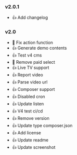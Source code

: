 ### v2.0.1 
* :+1: Add changelog

### v2.0 
* :bug: Fix action function
* :+1: Generate demo contents
* :+1: Test v4 cms
* :truck: Remove paid select
* :+1: Live TV support
* :+1: Report video
* :+1: Parse video url
* :+1: Composer support
* :+1: Disabled cron
* :+1: Update listen
* :+1: V4 test ci/cd
* :+1: Remove version
* :+1: Update type composer.json
* :+1: Add license
* :+1: Update readme
* :+1: Update screenshot

